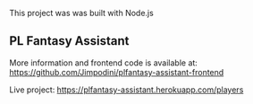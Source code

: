 This project was was built with Node.js

## PL Fantasy Assistant

More information and frontend code is available at: https://github.com/Jimpodini/plfantasy-assistant-frontend

Live project: https://plfantasy-assistant.herokuapp.com/players

